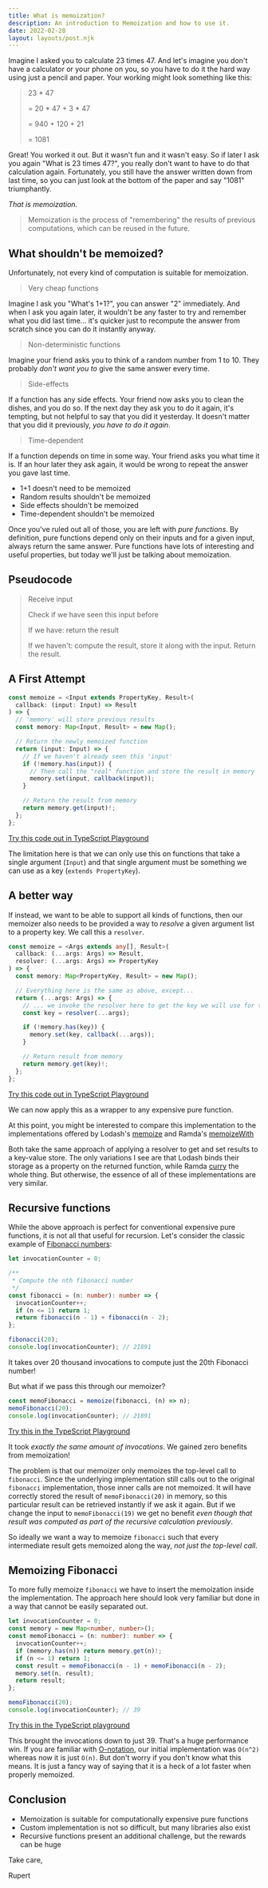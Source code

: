 ```yaml
---
title: What is memoization?
description: An introduction to Memoization and how to use it.
date: 2022-02-28
layout: layouts/post.njk
---
```


Imagine I asked you to calculate 23 times 47. And let's imagine you don't have a calculator or your phone on you, so you have to do it the hard way using just a pencil and paper. Your working might look something like this:

> 23 \* 47
>
> = 20 \* 47 + 3 \* 47
>
> = 940 + 120 + 21
>
> = 1081

Great! You worked it out. But it wasn't fun and it wasn't easy. So if later I ask you again "What is 23 times 47?", you really don't want to have to do that calculation again. Fortunately, you still have the answer written down from last time, so you can just look at the bottom of the paper and say "1081" triumphantly.

_That is memoization_.

> Memoization is the process of "remembering" the results of previous computations, which can be reused in the future.

## What shouldn't be memoized?

Unfortunately, not every kind of computation is suitable for memoization.

> Very cheap functions

Imagine I ask you "What's 1+1?", you can answer "2" immediately. And when I ask you again later, it wouldn't be any faster to try and remember what you did last time... it's quicker just to recompute the answer from scratch since you can do it instantly anyway.

> Non-deterministic functions

Imagine your friend asks you to think of a random number from 1 to 10. They probably _don't want you to_ give the same answer every time.

> Side-effects

If a function has any side effects. Your friend now asks you to clean the dishes, and you do so. If the next day they ask you to do it again, it's tempting, but not helpful to say that you did it yesterday. It doesn't matter that you did it previously, _you have to do it again_.

> Time-dependent

If a function depends on time in some way. Your friend asks you what time it is. If an hour later they ask again, it would be wrong to repeat the answer you gave last time.

- 1+1 doesn't need to be memoized
- Random results shouldn't be memoized
- Side effects shouldn't be memoized
- Time-dependent shouldn't be memoized

Once you've ruled out all of those, you are left with _pure functions_. By definition, pure functions depend only on their inputs and for a given input, always return the same answer. Pure functions have lots of interesting and useful properties, but today we'll just be talking about memoization.

## Pseudocode

> Receive input
>
> Check if we have seen this input before
>
> If we have: return the result
>
> If we haven't: compute the result, store it along with the input. Return the result.

## A First Attempt

```ts
const memoize = <Input extends PropertyKey, Result>(
  callback: (input: Input) => Result
) => {
  // 'memory' will store previous results
  const memory: Map<Input, Result> = new Map();

  // Return the newly memoized function
  return (input: Input) => {
    // If we haven't already seen this 'input'
    if (!memory.has(input)) {
      // Then call the "real" function and store the result in memory
      memory.set(input, callback(input));
    }

    // Return the result from memory
    return memory.get(input)!;
  };
};
```

[Try this code out in TypeScript Playground](https://www.typescriptlang.org/play?#code/MYewdgzgLgBAtgUziAlgLwTAvDAPASTAAcBXWBADygTABMIYAFAJxCIWagE8BpBLgDQwASgggkANlAB8ACgBQMGMACGEiQCMVwANYAuGLJTEyBwqSgBKbNJFjJUeday2A3opgB6TzADkiZGYuXxgAdxR1GGgQZkwiWIA3FBASBljxKQgPUEhYAJiuAwBZFSICEyghUQyZbBgwBFCYEqJZSwBueQ9vOygSZjAYKAALTAbQiS54JFQMWhgAMxIwYChksA9YvoHDYwszCuc3DyUe-AWwzGGVBJpfWDVYlVopiAQaIeGUBl89sl8TjAUBdZABCfJBAB01wgRkO1ncSiRXh8ABVRoNVJERpgAERPCS4xbLVbrGAqOhRKAxTA4mDpBxAwYQriApQsyFvKBwixCLGabQ6HlkSwdQEAXy6yJ6om2gzpDKki1YcGmgVZyK2-WZMyhAHMENy-lZQZ0lOLOhb5EA)

The limitation here is that we can only use this on functions that take a single argument (`Input`) and that single argument must be something we can use as a key (`extends PropertyKey`).

## A better way

If instead, we want to be able to support all kinds of functions, then our memoizer also needs to be provided a way to _resolve_ a given argument list to a property key. We call this a `resolver`.

```ts
const memoize = <Args extends any[], Result>(
  callback: (...args: Args) => Result,
  resolver: (...args: Args) => PropertyKey
) => {
  const memory: Map<PropertyKey, Result> = new Map();

  // Everything here is the same as above, except...
  return (...args: Args) => {
    // ... we invoke the resolver here to get the key we will use for this input
    const key = resolver(...args);

    if (!memory.has(key)) {
      memory.set(key, callback(...args));
    }

    // Return result from memory
    return memory.get(key)!;
  };
};
```

[Try this code out in TypeScript Playground](https://www.typescriptlang.org/play?#code/MYewdgzgLgBAtgUziAlgLwTAvDAPAQQCcBzCGBADygTABMyBDMATwG0BdAGhgCUEIArgBsoAPgAUAKBgxgDIUIBGDYAGsAXDHEA6XQxIRNRUgEpso3v2FRO0mIX4ghANwSFNOvQaMGzWCwAKhCAADm5QzADSCMySfhYA3nagkLCIyITMmgCyDCG4QaHhUTHcfIIiFjhgCADuMLkh4iYA3JJ2APQdMACirplQABYoYMQwg26YKGRDmBAMiDAMjIogrtyUwAghULradg5QAoRgWnv6pD6m5jBJMjJdMHswtVNgziCqmLP2ji5u40mMCgIBgxAQsB+X2YL0wtRQChgAggmAAZiBCMDhmQRiEBFA7DIUtAYNDsL8IE5+p5tBcIK12vcYChUVoAITpDHMbSDZbiaEmMx3JnwJBc7QoqD80qyeRKFSqGl0wVtJkAX0Z90efCOJwp1hgqOCcFFGViTMOx1OnMy2nBUoFbNVMDVbVdkiAA)

We can now apply this as a wrapper to any expensive pure function.

At this point, you might be interested to compare this implementation to the implementations offered by Lodash's [memoize](https://github.com/lodash/lodash/blob/4.17.15/lodash.js#L10540) and Ramda's [memoizeWith](https://github.com/ramda/ramda/blob/v0.28.0/source/memoizeWith.js#L36)

Both take the same approach of applying a resolver to get and set results to a key-value store. The only variations I see are that Lodash binds their storage as a property on the returned function, while Ramda [curry](https://en.wikipedia.org/wiki/Currying) the whole thing. But otherwise, the essence of all of these implementations are very similar.

## Recursive functions

While the above approach is perfect for conventional expensive pure functions, it is not all that useful for recursion. Let's consider the classic example of [Fibonacci numbers](https://en.wikipedia.org/wiki/Fibonacci_number):

```ts
let invocationCounter = 0;

/**
 * Compute the nth fibonacci number
 */
const fibonacci = (n: number): number => {
  invocationCounter++;
  if (n <= 1) return 1;
  return fibonacci(n - 1) + fibonacci(n - 2);
};

fibonacci(20);
console.log(invocationCounter); // 21891
```

It takes over 20 thousand invocations to compute just the 20th Fibonacci number!

But what if we pass this through our memoizer?

```ts
const memoFibonacci = memoize(fibonacci, (n) => n);
memoFibonacci(20);
console.log(invocationCounter); // 21891
```

[Try this in the TypeScript Playground](https://www.typescriptlang.org/play?#code/MYewdgzgLgBAtgUziAlgLwTAvDAPAQQCcBzCGBADygTABMyBDMATwG0BdAGhgCUEIArgBsoAPgAUAKBgxgDIUIBGDYAGsAXDHEA6XQxIRNRUgEpso3v2FRO0mIX4ghANwSFNOvQaMGzWCwAKhCAADm5QzADSCMySfhYA3nagkLCIyITMmgCyDCG4QaHhUTHcfIIiFjhgCADuMLkh4iYA3HYOUAKEYFq62vqkPqbmMEkyMinQMKox2PaOLm6e-b5t4zAoAGZaAITpIJnaABYMEOIzzCZm+4cQCFDnpbLySiqqywMQV2vjHV09N2Y2mI90elx2PwAvm1oZJJAB6eEwADqCAA5AoYAI7hswM4QHIoChwABhEACMDUQgwKAgGmEN4wI4gepwJjMGkoRBkTYoRTgFTAFAbMhyBQIWiSIT3XH4wnEsBkilUuYABjak1gvP5YEFwpw4jAmjAAjgijcJmNpvN1P8ozsKDxBIYRNJ5MpbgA1J6flstD1cDgAIxmP7dGBBn5hnragXAIWGmAAWgjZk9MFjuvjKETKYATK0ZJJYZJM3rxHnVa1JJMnAhtEIQMRxI65S6FUqPYRC4iYHmgwAOACcQbhmvgSBAADE+XGhXN9ugEOIy9nuD07WBq63na7Fe6VTh1ZJ9jOdeXK9Xa9KG02W075W7lRaWjBe-3h0HtDAAHJ0801LyUA7HCO6Pvuz62jAx6nrOWYJpeGrgBAda3s2YHtk+XY9kiqrfgAQgIsBikIjrEDAtQoFARw0kcmAQAwiC4iEREwAwMB3CktCckxtQHKoECSEAA)

It took _exactly the same amount of invocations_. We gained zero benefits from memoization!

The problem is that our memoizer only memoizes the top-level call to `fibonacci`. Since the underlying implementation still calls out to the original `fibonacci` implementation, those inner calls are not memoized. It will have correctly stored the result of `memoFibonacci(20)` in memory, so this particular result can be retrieved instantly if we ask it again. But if we change the input to `memoFibonacci(19)` we get no benefit _even though that result was computed as part of the recursive calculation previously_.

So ideally we want a way to memoize `fibonacci` such that every intermediate result gets memoized along the way, _not just the top-level call_.

## Memoizing Fibonacci

To more fully memoize `fibonacci` we have to insert the memoization inside the implementation. The approach here should look very familiar but done in a way that cannot be easily separated out.

```ts
let invocationCounter = 0;
const memory = new Map<number, number>();
const memoFibonacci = (n: number): number => {
  invocationCounter++;
  if (memory.has(n)) return memory.get(n)!;
  if (n <= 1) return 1;
  const result = memoFibonacci(n - 1) + memoFibonacci(n - 2);
  memory.set(n, result);
  return result;
};

memoFibonacci(20);
console.log(invocationCounter); // 39
```

[Try this in the TypeScript playground](https://www.typescriptlang.org/play?#code/DYUwLgBAlgdgbgewMYEMxQTAwggrjMEAJwgF4IAGAbgCglMBnSAWxGYSIE8yIYQB3CAFkUABwA8MXMwBGxADS9pcogD4AFAEo6jFmwQAxKDMwokSKD3UwAXEtnFNdqQ5KlVEAN40I0eMjQMbDwCYgBqMNpfKAAzCHVWdi4AOgALFAZrTU0IInBcIhgIRI5OZIBzcCyAQijoOOsIcXIARhy8sAKilrr6GCZckAZcYEhyEqMTGDMLRoBaCDaIMOL9SdNzKHmIACZNOpKUhiqYRTzh0f2fQc7CwYuwWgBfGhoJ4w3ZnYorvoYEUDJYAIcrqWCIVDoTA4fCEIj7CAAekREAAzABOGhAA)

This brought the invocations down to just 39. That's a huge performance win. If you are familiar with [O-notation](https://en.wikipedia.org/wiki/Big_O_notation), our initial implementation was `O(n^2)` whereas now it is just `O(n)`. But don't worry if you don't know what this means. It is just a fancy way of saying that it is a heck of a lot faster when properly memoized.

## Conclusion

- Memoization is suitable for computationally expensive pure functions
- Custom implementation is not so difficult, but many libraries also exist
- Recursive functions present an additional challenge, but the rewards can be huge

Take care,

Rupert

